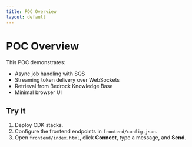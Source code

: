 ```yaml
---
title: POC Overview
layout: default
---
```


# POC Overview

This POC demonstrates:
- Async job handling with SQS
- Streaming token delivery over WebSockets
- Retrieval from Bedrock Knowledge Base
- Minimal browser UI

## Try it
1. Deploy CDK stacks.
2. Configure the frontend endpoints in `frontend/config.json`.
3. Open `frontend/index.html`, click **Connect**, type a message, and **Send**.
